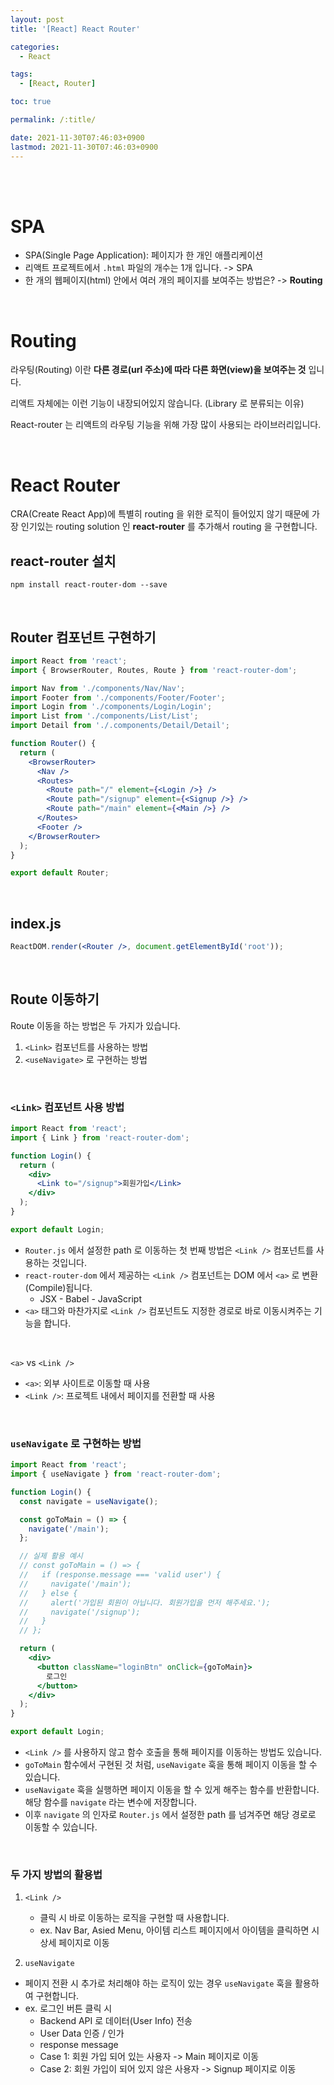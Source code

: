 ```yaml
---
layout: post
title: '[React] React Router'

categories:
  - React

tags:
  - [React, Router]

toc: true

permalink: /:title/

date: 2021-11-30T07:46:03+0900
lastmod: 2021-11-30T07:46:03+0900
---
```


<br>
<br>

# SPA

- SPA(Single Page Application): 페이지가 한 개인 애플리케이션
- 리액트 프로젝트에서 `.html` 파일의 개수는 1개 입니다. -> SPA
- 한 개의 웹페이지(html) 안에서 여러 개의 페이지를 보여주는 방법은? -> **Routing**

<br>

# Routing

라우팅(Routing) 이란 **다른 경로(url 주소)에 따라 다른 화면(view)을 보여주는 것** 입니다.

리액트 자체에는 이런 기능이 내장되어있지 않습니다. (Library 로 분류되는 이유)

React-router 는 리액트의 라우팅 기능을 위해 가장 많이 사용되는 라이브러리입니다.

<br>

# React Router

CRA(Create React App)에 특별히 routing 을 위한 로직이 들어있지 않기 때문에 가장 인기있는 routing solution 인 **react-router** 를 추가해서 routing 을 구현합니다.

## react-router 설치

```
npm install react-router-dom --save
```

<br>

## Router 컴포넌트 구현하기

```jsx
import React from 'react';
import { BrowserRouter, Routes, Route } from 'react-router-dom';

import Nav from './components/Nav/Nav';
import Footer from './components/Footer/Footer';
import Login from './components/Login/Login';
import List from './components/List/List';
import Detail from './.components/Detail/Detail';

function Router() {
  return (
    <BrowserRouter>
      <Nav />
      <Routes>
        <Route path="/" element={<Login />} />
        <Route path="/signup" element={<Signup />} />
        <Route path="/main" element={<Main />} />
      </Routes>
      <Footer />
    </BrowserRouter>
  );
}

export default Router;
```

<br>

## index.js

```jsx
ReactDOM.render(<Router />, document.getElementById('root'));
```

<br>

## Route 이동하기

Route 이동을 하는 방법은 두 가지가 있습니다.

1. `<Link>` 컴포넌트를 사용하는 방법
2. `<useNavigate>` 로 구현하는 방법

<br>

### `<Link>` 컴포넌트 사용 방법

```jsx
import React from 'react';
import { Link } from 'react-router-dom';

function Login() {
  return (
    <div>
      <Link to="/signup">회원가입</Link>
    </div>
  );
}

export default Login;
```

- `Router.js` 에서 설정한 path 로 이동하는 첫 번째 방법은 `<Link />` 컴포넌트를 사용하는 것입니다.
- `react-router-dom` 에서 제공하는 `<Link />` 컴포넌트는 DOM 에서 `<a>` 로 변환(Compile)됩니다.
  - JSX - Babel - JavaScript
- `<a>` 태그와 마찬가지로 `<Link />` 컴포넌트도 지정한 경로로 바로 이동시켜주는 기능을 합니다.

<br>

`<a>` vs `<Link />`

- `<a>`: 외부 사이트로 이동할 때 사용
- `<Link />`: 프로젝트 내에서 페이지를 전환할 때 사용

<br>

### `useNavigate` 로 구현하는 방법

```jsx
import React from 'react';
import { useNavigate } from 'react-router-dom';

function Login() {
  const navigate = useNavigate();

  const goToMain = () => {
    navigate('/main');
  };

  // 실제 활용 예시
  // const goToMain = () => {
  //   if (response.message === 'valid user') {
  //     navigate('/main');
  //   } else {
  //     alert('가입된 회원이 아닙니다. 회원가입을 먼저 해주세요.');
  //     navigate('/signup');
  //   }
  // };

  return (
    <div>
      <button className="loginBtn" onClick={goToMain}>
        로그인
      </button>
    </div>
  );
}

export default Login;
```

- `<Link />` 를 사용하지 않고 함수 호출을 통해 페이지를 이동하는 방법도 있습니다.
- `goToMain` 함수에서 구현된 것 처럼, `useNavigate` 훅을 통해 페이지 이동을 할 수 있습니다.
- `useNavigate` 훅을 실행하면 페이지 이동을 할 수 있게 해주는 함수를 반환합니다. 해당 함수를 `navigate` 라는 변수에 저장합니다.
- 이후 `navigate` 의 인자로 `Router.js` 에서 설정한 path 를 넘겨주면 해당 경로로 이동할 수 있습니다.

<br>

### 두 가지 방법의 활용법

1. `<Link />`

   - 클릭 시 바로 이동하는 로직을 구현할 때 사용합니다.
   - ex. Nav Bar, Asied Menu, 아이템 리스트 페이지에서 아이템을 클릭하면 시 상세 페이지로 이동

2. `useNavigate`

- 페이지 전환 시 추가로 처리해야 하는 로직이 있는 경우 `useNavigate` 훅을 활용하여 구현합니다.
- ex. 로그인 버튼 클릭 시
  - Backend API 로 데이터(User Info) 전송
  - User Data 인증 / 인가
  - response message
  - Case 1: 회원 가입 되어 있는 사용자 -> Main 페이지로 이동
  - Case 2: 회원 가입이 되어 있지 않은 사용자 -> Signup 페이지로 이동
